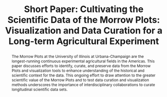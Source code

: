 ---
abstract: The Morrow Plots at the University of Illinois at Urbana-Champaign are the
  longest-running continuous experimental agricultural fields in the Americas. This
  paper discusses efforts to identify, curate, and preserve data from the Morrow Plots
  and visualization tools to enhance understanding of the historical and scientific
  context for the data. This ongoing effort to draw attention to the greater scientific
  value of the Morrow Plots and to test data curation and visualization methods underscores
  the importance of interdisciplinary collaborations to curate longitudinal scientific
  data sets.
creators:
- Anderson, Bethany
date: null
document_url: https://az659834.vo.msecnd.net/eventsairwesteuprod/production-inconference-public/6adb7ea99f664574bda29e0ce23a1489
grand_parent: iPRES
institutions:
- University of Illinois at Urbana-Champaign
keywords:
- data
- agriculture
- archives
- curation
- visualization
landing_page_url: null
language: eng
layout: publication
license: CC-BY 4.0 International
notes_url: null
parent: iPRES 2022
publication_type: short paper
size: null
slides_url: null
source_name: iPRES
title: 'Short Paper: Cultivating the Scientific Data of the Morrow Plots: Visualization
  and Data Curation for a Long-term Agricultural Experiment'
year: 2022
---